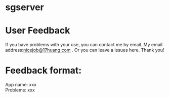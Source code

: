 # sgserver

# User Feedback
If you have problems with your use, you can contact me by email. My email address:nicejob@17huang.com . Or you can leave a issues here. Thank you!

# Feedback format:
 App name: xxx  
 Problems: xxx
